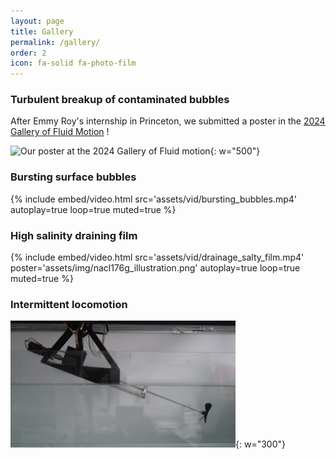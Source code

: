 ```yaml
---
layout: page
title: Gallery
permalink: /gallery/
order: 2
icon: fa-solid fa-photo-film
---
```


### Turbulent breakup of contaminated bubbles

After Emmy Roy's internship in Princeton, we submitted a poster in the [2024 Gallery of Fluid Motion](https://gfm.aps.org/meetings/dfd-2024?) ! 


![Our poster at the 2024 Gallery of Fluid motion](/assets/img/turbreak_poster.png){: w="500"}

### Bursting surface bubbles

{%
  include embed/video.html
  src='assets/vid/bursting_bubbles.mp4'
  autoplay=true
  loop=true
  muted=true
%}



### High salinity draining film

{%
  include embed/video.html
  src='assets/vid/drainage_salty_film.mp4'
  poster='assets/img/nacl176g_illustration.png'
  autoplay=true
  loop=true
  muted=true
%}

### Intermittent locomotion

![Boat using intermittent locomotion](/assets/img/interm.gif){: w="300"}